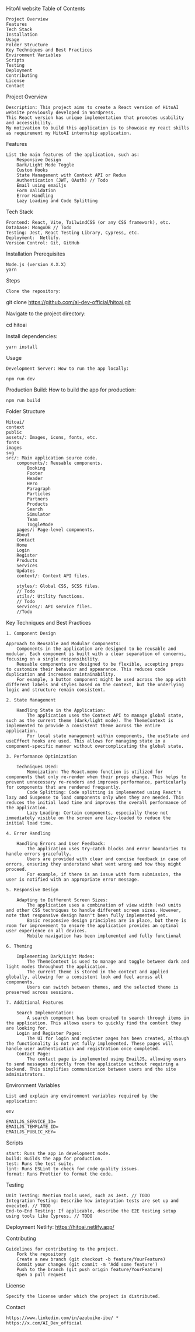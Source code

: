 HitoAI website
Table of Contents

    Project Overview
    Features
    Tech Stack
    Installation
    Usage
    Folder Structure
    Key Techniques and Best Practices
    Environment Variables
    Scripts
    Testing
    Deployment
    Contributing
    License
    Contact

Project Overview

    Description: This project aims to create a React version of HitoAI website previously developed in Wordpress. 
    This React version has unique implementation that promotes usability and accessibility. 
    My motivation to build this application is to showcase my react skills as requirement my HitoAI internship application.

Features

    List the main features of the application, such as:
        Responsive Design
        Dark/Light Mode Toggle
        Custom Hooks
        State Management with Context API or Redux
        Authentication (JWT, OAuth) // Todo
        Email using emailjs
        Form Validation
        Error Handling
        Lazy Loading and Code Splitting

Tech Stack

    Frontend: React, Vite, TailwindCSS (or any CSS framework), etc.
    Database: MongoDB // Todo
    Testing: Jest, React Testing Library, Cypress, etc.
    Deployment:  Netlify.
    Version Control: Git, GitHub


Installation
Prerequisites

    Node.js (version X.X.X)
    yarn

Steps

    Clone the repository:
    

git clone https://github.com/ai-dev-official/hitoai.git

Navigate to the project directory:



cd hitoai

Install dependencies:

    yarn install

Usage

    Development Server: How to run the app locally:

    npm run dev


Production Build: How to build the app for production:

    npm run build


Folder Structure

    Hitoai/
    context
    public
    assets/: Images, icons, fonts, etc.
    fonts
    images
    svg
    src/: Main application source code.
        components/: Reusable components.
            Booking
            Footer
            Header
            Hero
            Paragraph
            Particles
            Partners
            Products
            Search
            Simulator
            Team
            ToggleMode
        pages/: Page-level components.
        About
        Contact
        Home
        Login
        Register
        Products
        Services
        Updates
        context/: Context API files.
       
        styles/: Global CSS, SCSS files.
        // Todo
        utils/: Utility functions.
        // Todo
        services/: API service files.
        //Todo

Key Techniques and Best Practices

    1. Component Design

    Approach to Reusable and Modular Components:
        Components in the application are designed to be reusable and modular. Each component is built with a clear separation of concerns, focusing on a single responsibility.
        Reusable components are designed to be flexible, accepting props to customize their behavior and appearance. This reduces code duplication and increases maintainability.
        For example, a button component might be used across the app with different labels and styles based on the context, but the underlying logic and structure remain consistent.

    2. State Management

        Handling State in the Application:
            The application uses the Context API to manage global state, such as the current theme (dark/light mode). The ThemeContext is implemented to provide a consistent theme across the entire application.
            For local state management within components, the useState and useEffect hooks are used. This allows for managing state in a component-specific manner without overcomplicating the global state.

    3. Performance Optimization

        Techniques Used:
            Memoization: The React.memo function is utilized for components that only re-render when their props change. This helps to prevent unnecessary re-renders and improves performance, particularly for components that are rendered frequently.
            Code Splitting: Code splitting is implemented using React's lazy and Suspense to load components only when they are needed. This reduces the initial load time and improves the overall performance of the application.
            Lazy Loading: Certain components, especially those not immediately visible on the screen are lazy-loaded to reduce the initial load time.

    4. Error Handling

        Handling Errors and User Feedback:
            The application uses try-catch blocks and error boundaries to handle errors gracefully.
            Users are provided with clear and concise feedback in case of errors, ensuring they understand what went wrong and how they might proceed.
            For example, if there is an issue with form submission, the user is notified with an appropriate error message.

    5. Responsive Design

        Adapting to Different Screen Sizes:
            The application uses a combination of view width (vw) units and other CSS techniques to handle different screen sizes. However, note that responsive design hasn't been fully implemented yet.
            Basic responsive design principles are in place, but there is room for improvement to ensure the application provides an optimal user experience on all devices. 
            Mobile navigation has been implemented and fully functional

    6. Theming

        Implementing Dark/Light Modes:
            The ThemeContext is used to manage and toggle between dark and light modes throughout the application.
            The current theme is stored in the context and applied globally, allowing for a consistent look and feel across all components.
            Users can switch between themes, and the selected theme is preserved across sessions.

    7. Additional Features

        Search Implementation:
            A search component has been created to search through items in the application. This allows users to quickly find the content they are looking for.
        Login and Register Pages:
            The UI for login and register pages has been created, although the functionality is not yet fully implemented. These pages will handle user authentication and registration once completed.
        Contact Page:
            The contact page is implemented using EmailJS, allowing users to send messages directly from the application without requiring a backend. This simplifies communication between users and the site administrators.

Environment Variables

    List and explain any environment variables required by the application:

    env

    EMAILJS_SERVICE_ID=
    EMAILJS_TEMPLATE_ID=
    EMAILJS_PUBLIC_KEY=

Scripts

    start: Runs the app in development mode.
    build: Builds the app for production.
    test: Runs the test suite.
    lint: Runs ESLint to check for code quality issues.
    format: Runs Prettier to format the code.

Testing

    Unit Testing: Mention tools used, such as Jest. // TODO
    Integration Testing: Describe how integration tests are set up and executed. // TODO
    End-to-End Testing: If applicable, describe the E2E testing setup using tools like Cypress. // TODO

Deployment
    Netlify: https://hitoai.netlify.app/

Contributing

    Guidelines for contributing to the project.
        Fork the repository
        Create a new branch (git checkout -b feature/YourFeature)
        Commit your changes (git commit -m 'Add some feature')
        Push to the branch (git push origin feature/YourFeature)
        Open a pull request

License

    Specify the license under which the project is distributed.

Contact

    https://www.linkedin.com/in/azubuike-ibe/ * https://x.com/AI_Dev_official